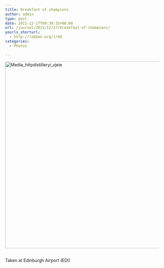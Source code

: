 ```yaml
---
title: Breakfast of champions
author: admin
type: post
date: 2011-12-17T09:39:33+00:00
url: /journal/2011/12/17/breakfast-of-champions/
yourls_shorturl:
  - http://lobban.org/i/dd
categories:
  - Photos

---
```

<div class='posterous_autopost'>
  <a href="http://instagr.am/p/ZnfPG/"></p> 
  
  <div class='p_embed p_image_embed'>
    <a href="http://getfile1.posterous.com/getfile/files.posterous.com/nonimage/fGsBHmzymjhfaCmwxmviACenbwAwjzGuoyttfgIobeHCipjxlGFkAndrxaix/media_httpdistilleryi_vJEIe.jpg.scaled1000.jpg"><img alt="Media_httpdistilleryi_vjeie" height="612" src="http://getfile1.posterous.com/getfile/files.posterous.com/nonimage/fGsBHmzymjhfaCmwxmviACenbwAwjzGuoyttfgIobeHCipjxlGFkAndrxaix/media_httpdistilleryi_vJEIe.jpg.scaled1000.jpg" width="612" /></a>
  </div>
  
  <p>
    </a><br />Taken at Edinburgh Airport (EDI)</div>